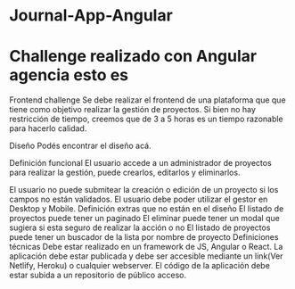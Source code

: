 # Journal-App-Angular
# Challenge realizado con Angular agencia esto es 
Frontend challenge
Se debe realizar el frontend de una plataforma que que tiene como objetivo realizar la gestión de proyectos. Si bien no hay restricción de tiempo, creemos que de 3 a 5 horas es un tiempo razonable para hacerlo calidad.

Diseño
Podés encontrar el diseño acá.

Definición funcional
El usuario accede a un administrador de proyectos para realizar la gestión, puede crearlos, editarlos y eliminarlos.

El usuario no puede submitear la creación o edición de un proyecto si los campos no están validados.
El usuario debe poder utilizar el gestor en Desktop y Mobile.
Definición extras que no están en el diseño
El listado de proyectos puede tener un paginado
El eliminar puede tener un modal que sugiera si esta seguro de realizar la acción o no
El listado de proyectos puede tener un buscador de la lista por nombre de proyecto
Definiciones técnicas
Debe estar realizado en un framework de JS, Angular o React.
La aplicación debe estar publicada y debe ser accesible mediante un link(Ver Netlify, Heroku) o cualquier webserver.
El código de la aplicación debe estar subida a un repositorio de público acceso.
